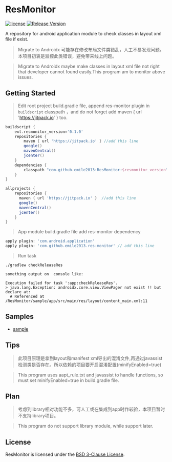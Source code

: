 # ResMonitor
[![license](http://img.shields.io/badge/license-BSD3-brightgreen.svg?style=flat)](https://github.com/emile2013/ResMonitor/tree/master/LICENSE)
[![Release Version](https://jitpack.io/v/emile2013/ResMonitor.svg)](https://jitpack.io/#emile2013/ResMonitor)

A repository for android application  module to check classes in layout xml file if exist.

> Migrate to Androidx 可能存在修改布局文件类错乱，人工不易发现问题。本项目初衷是监控此类错误，避免带来线上问题。

> Migrate to Androidx maybe make classes in layout xml file not right that developer cannot found easily.This program am to monitor above issues.
## Getting Started 

> Edit root project build.gradle file, append res-monitor plugin in  `buildscript`  classpath ，and do not forget add maven { url 'https://jitpack.io' } too.

```groovy
buildscript {
    ext.resmonitor_version='0.1.0'
    repositories {
        maven { url 'https://jitpack.io' } //add this line
        google()
        mavenCentral()
        jcenter()
    }
    dependencies {
        classpath "com.github.emile2013:ResMonitor:$resmonitor_version" //add this line
    }
}

allprojects {
    repositories {
      maven { url 'https://jitpack.io' }  //add this line
      google()
      mavenCentral()
      jcenter()
    }
}
```

>  App module build.gradle file  add res-monitor dependency

```groovy
apply plugin: 'com.android.application'
apply plugin: 'com.github.emile2013.res-monitor' // add this line
```

> Run task

```
./gradlew checkReleaseRes

something output on  console like:

Execution failed for task ':app:checkReleaseRes'.
> java.lang.Exception: androidx.core.view.ViewPager not exist !! but declare at:
  # Referenced at /ResMonitor/sample/app/src/main/res/layout/content_main.xml:11

```



## Samples 
- [sample](https://github.com/emile2013/ResMonitor/tree/master/sample)


## Tips
 
> 此项目原理是拿到layout和manifest xml导出的混淆文件,再通过javassist检测类是否存在。所以依赖的项目要开启混淆配置(minifyEnabled=true)

> This program uses aapt_rule.txt and javassist to handle functions, so must set minifyEnabled=true in build.gradle file.

## Plan
 
> 考虑到library相对功能不多，可人工或在集成到app时作较验，本项目暂时不支持library项目。

> This program do not support library module, while support later.



## License

ResMonitor is licensed under the [BSD 3-Clause License](./LICENSE).
